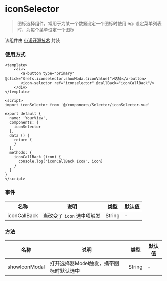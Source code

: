 iconSelector
====

> 图标选择组件，常用于为某一个数据设定一个图标时使用
> eg: 设定菜单列表时，为每个菜单设定一个图标

该组件由 [小诺开源技术](https://www.xiaonuo.vip) 封装



### 使用方式

```vue
<template>
	<div>
	   <a-button type="primary" @click="$refs.iconselector.showModal(iconValue)">选择</a-button>
       <icon-selector ref="iconselector" @callBack="iconCallBack"/>
    </div>
</template>

<script>
import iconSelector from '@/components/Selector/iconSelector.vue'

export default {
  name: 'YourView',
  components: {
    iconSelector
  },
  data () {
    return {
    }
  },
  methods: {
    iconCallBack (icon) {
      console.log('iconCallBack Icon', icon)
    }
  }
}
</script>
```



### 事件

| 名称         | 说明                       | 类型   | 默认值 |
| ------------ | -------------------------- | ------ | ------ |
| iconCallBack | 当改变了 `icon` 选中项触发 | String | -      |

### 方法

| 名称      | 说明                                    | 类型   | 默认值 |
| --------- | --------------------------------------- | ------ | ------ |
| showIconModal | 打开选择器Model触发，携带图标时默认选中 | String | -      |
